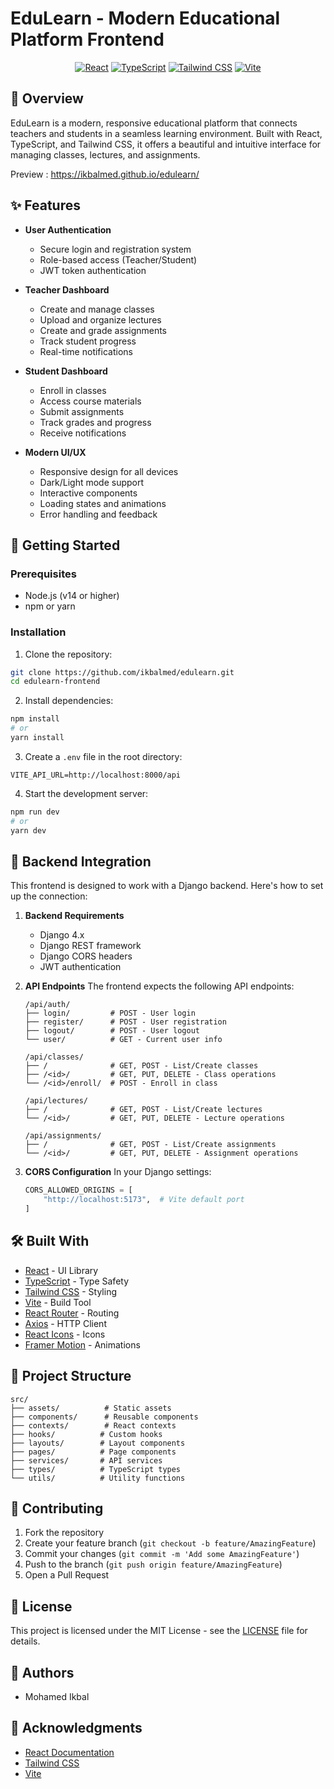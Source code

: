 # EduLearn - Modern Educational Platform Frontend

<div align="center">
  
  [![React](https://img.shields.io/badge/React-18.2.0-blue.svg)](https://reactjs.org/)
  [![TypeScript](https://img.shields.io/badge/TypeScript-5.0.0-blue.svg)](https://www.typescriptlang.org/)
  [![Tailwind CSS](https://img.shields.io/badge/Tailwind-3.3.0-38B2AC.svg)](https://tailwindcss.com/)
  [![Vite](https://img.shields.io/badge/Vite-4.3.0-646CFF.svg)](https://vitejs.dev/)
</div>

## 🌟 Overview

EduLearn is a modern, responsive educational platform that connects teachers and students in a seamless learning environment. Built with React, TypeScript, and Tailwind CSS, it offers a beautiful and intuitive interface for managing classes, lectures, and assignments.

 Preview : https://ikbalmed.github.io/edulearn/
## ✨ Features

- **User Authentication**
  - Secure login and registration system
  - Role-based access (Teacher/Student)
  - JWT token authentication

- **Teacher Dashboard**
  - Create and manage classes
  - Upload and organize lectures
  - Create and grade assignments
  - Track student progress
  - Real-time notifications

- **Student Dashboard**
  - Enroll in classes
  - Access course materials
  - Submit assignments
  - Track grades and progress
  - Receive notifications

- **Modern UI/UX**
  - Responsive design for all devices
  - Dark/Light mode support
  - Interactive components
  - Loading states and animations
  - Error handling and feedback

## 🚀 Getting Started

### Prerequisites

- Node.js (v14 or higher)
- npm or yarn

### Installation

1. Clone the repository:
```bash
git clone https://github.com/ikbalmed/edulearn.git
cd edulearn-frontend
```

2. Install dependencies:
```bash
npm install
# or
yarn install
```

3. Create a `.env` file in the root directory:
```env
VITE_API_URL=http://localhost:8000/api
```

4. Start the development server:
```bash
npm run dev
# or
yarn dev
```

## 🔧 Backend Integration

This frontend is designed to work with a Django backend. Here's how to set up the connection:

1. **Backend Requirements**
   - Django 4.x
   - Django REST framework
   - Django CORS headers
   - JWT authentication

2. **API Endpoints**
   The frontend expects the following API endpoints:

   ```
   /api/auth/
   ├── login/         # POST - User login
   ├── register/      # POST - User registration
   ├── logout/        # POST - User logout
   └── user/          # GET - Current user info

   /api/classes/
   ├── /              # GET, POST - List/Create classes
   ├── /<id>/         # GET, PUT, DELETE - Class operations
   └── /<id>/enroll/  # POST - Enroll in class

   /api/lectures/
   ├── /              # GET, POST - List/Create lectures
   └── /<id>/         # GET, PUT, DELETE - Lecture operations

   /api/assignments/
   ├── /              # GET, POST - List/Create assignments
   └── /<id>/         # GET, PUT, DELETE - Assignment operations
   ```

3. **CORS Configuration**
   In your Django settings:
   ```python
   CORS_ALLOWED_ORIGINS = [
       "http://localhost:5173",  # Vite default port
   ]
   ```

## 🛠️ Built With

- [React](https://reactjs.org/) - UI Library
- [TypeScript](https://www.typescriptlang.org/) - Type Safety
- [Tailwind CSS](https://tailwindcss.com/) - Styling
- [Vite](https://vitejs.dev/) - Build Tool
- [React Router](https://reactrouter.com/) - Routing
- [Axios](https://axios-http.com/) - HTTP Client
- [React Icons](https://react-icons.github.io/react-icons/) - Icons
- [Framer Motion](https://www.framer.com/motion/) - Animations

## 📁 Project Structure

```
src/
├── assets/          # Static assets
├── components/      # Reusable components
├── contexts/        # React contexts
├── hooks/          # Custom hooks
├── layouts/        # Layout components
├── pages/          # Page components
├── services/       # API services
├── types/          # TypeScript types
└── utils/          # Utility functions
```

## 🤝 Contributing

1. Fork the repository
2. Create your feature branch (`git checkout -b feature/AmazingFeature`)
3. Commit your changes (`git commit -m 'Add some AmazingFeature'`)
4. Push to the branch (`git push origin feature/AmazingFeature`)
5. Open a Pull Request

## 📝 License

This project is licensed under the MIT License - see the [LICENSE](LICENSE) file for details.

## 👥 Authors

- Mohamed Ikbal

## 🙏 Acknowledgments

- [React Documentation](https://reactjs.org/)
- [Tailwind CSS](https://tailwindcss.com/)
- [Vite](https://vitejs.dev/) 
